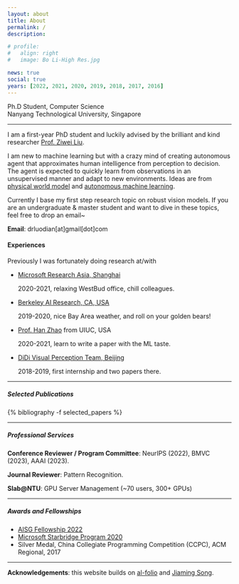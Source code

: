 ```yaml
---
layout: about
title: About
permalink: /
description:

# profile:
#   align: right
#   image: Bo Li-High Res.jpg

news: true
social: true
years: [2022, 2021, 2020, 2019, 2018, 2017, 2016]
---
```


Ph.D Student, Computer Science <br/>
Nanyang Technological University, Singapore <br/>
<!-- <a href="assets/pdf/jiaming_cv.pdf" target="_blank"><b>Curriculum Vitae</b></a> -->

---- 

I am a first-year PhD student and luckily advised by the brilliant and kind researcher [Prof. Ziwei Liu](https://liuziwei7.github.io/).

I am new to machine learning but with a crazy mind of creating autonomous agent that approximates human intelligence from perception to decision. The agent is expected to quickly learn from observations in an unsupervised manner and adapt to new environments. Ideas are from [physical world model](https://worldmodels.github.io/) and [autonomous machine learning](https://openreview.net/pdf?id=BZ5a1r-kVsf).

Currently I base my first step research topic on robust vision models. If you are an undergraduate & master student and want to dive in these topics, feel free to drop an email~

**Email**: drluodian[at]gmail[dot]com

#### Experiences
Previously I was fortunately doing research at/with

- [Microsoft Research Asia, Shanghai](https://www.microsoft.com/en-us/research/group/shanghai-ai-ml-group/)

  2020-2021, relaxing WestBud office, chill colleagues.

- [Berkeley AI Research, CA, USA](https://bair.berkeley.edu/)

  2019-2020, nice Bay Area weather, and roll on your golden bears!

- [Prof. Han Zhao](https://hanzhaoml.github.io/) from UIUC, USA

  2020-2021, learn to write a paper with the ML taste.

- [DiDi Visual Perception Team, Beijing](https://www.didiglobal.com/science/ailabs)

  2018-2019, first internship and two papers there.


----

##### Selected Publications

<div class="publications">

{% bibliography -f selected_papers %}

</div>

----
##### Professional Services

**Conference Reviewer / Program Committee**: NeurIPS (2022), BMVC (2023), AAAI (2023).

**Journal Reviewer**: Pattern Recognition.

**Slab@NTU**: GPU Server Management (~70 users, 300+ GPUs)

<!-- **Workshop organization**:
- [NeurIPS 2019 Workshop on Information Theory and Machine Learning](https://sites.google.com/view/itml19/home) (chair)
- [DALI 2018 Workshop on Generative Models and Reinforcement Learning](http://dalimeeting.org/dali2018//program) (chair) -->

----

##### Awards and Fellowships

- [AISG Fellowship 2022](https://aisingapore.org/research/aisg-phd-fellowship-programme/)
- [Microsoft Starbridge Program 2020](https://www.msra.cn/zh-cn/connections/academic-programs/xingqiao)
- Silver Medal, China Collegiate Programming Competition (CCPC), ACM Regional, 2017

----

**Acknowledgements**: this website builds on [al-folio](https://github.com/alshedivat/al-folio) and [Jiaming Song](https://github.com/jiamings/tsong.me).